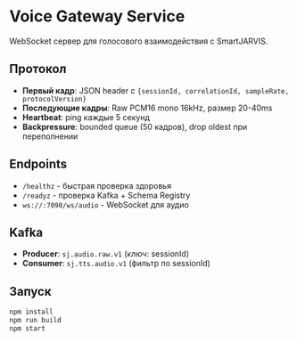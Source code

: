 # Voice Gateway Service

WebSocket сервер для голосового взаимодействия с SmartJARVIS.

## Протокол

- **Первый кадр**: JSON header с `{sessionId, correlationId, sampleRate, protocolVersion}`
- **Последующие кадры**: Raw PCM16 mono 16kHz, размер 20-40ms
- **Heartbeat**: ping каждые 5 секунд
- **Backpressure**: bounded queue (50 кадров), drop oldest при переполнении

## Endpoints

- `/healthz` - быстрая проверка здоровья
- `/readyz` - проверка Kafka + Schema Registry
- `ws://:7090/ws/audio` - WebSocket для аудио

## Kafka

- **Producer**: `sj.audio.raw.v1` (ключ: sessionId)
- **Consumer**: `sj.tts.audio.v1` (фильтр по sessionId)

## Запуск

```bash
npm install
npm run build
npm start
```
